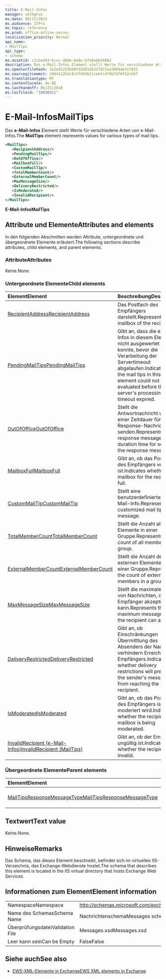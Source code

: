 ```yaml
---
title: E-Mail-Infos
manager: sethgros
ms.date: 09/17/2015
ms.audience: ITPro
ms.topic: reference
ms.prod: office-online-server
localization_priority: Normal
api_name:
- MailTips
api_type:
- schema
ms.assetid: c1cba493-bccc-4b8e-be8e-bfa8a8b10882
description: Das e-Mail-Infos Element stellt Werte für verschiedene Arten von e-Mail-Infos.
ms.openlocfilehash: 3a2e95225b09fd2d81db32f821ea3069ab7e7852
ms.sourcegitcommit: 34041125dc8c5f993b21cebfc4f8b72f0fd2cb6f
ms.translationtype: MT
ms.contentlocale: de-DE
ms.lasthandoff: 06/25/2018
ms.locfileid: "19830311"
---
```

# <a name="mailtips"></a><span data-ttu-id="c3835-103">E-Mail-Infos</span><span class="sxs-lookup"><span data-stu-id="c3835-103">MailTips</span></span>

<span data-ttu-id="c3835-104">Das **e-Mail-Infos** Element stellt Werte für verschiedene Arten von e-Mail-Infos.</span><span class="sxs-lookup"><span data-stu-id="c3835-104">The **MailTips** element represents values for various types of mail tips.</span></span> 
  
```XML
<MailTips>
   <RecipientAddress/>
   <PendingMailTips/>
   <OutOfOffice/>
   <MailboxFull/>
   <CustomMailTip/>
   <TotalMemberCount/>
   <ExternalMemberCount/>
   <MaxMessageSize/>
   <DeliveryRestricted/>
   <IsModerated/>
   <InvalidRecipient/>
</MailTips>
```

 <span data-ttu-id="c3835-105">**E-Mail-Infos**</span><span class="sxs-lookup"><span data-stu-id="c3835-105">**MailTips**</span></span>
## <a name="attributes-and-elements"></a><span data-ttu-id="c3835-106">Attribute und Elemente</span><span class="sxs-lookup"><span data-stu-id="c3835-106">Attributes and elements</span></span>

<span data-ttu-id="c3835-107">In den folgenden Abschnitten werden Attribute, untergeordnete und übergeordnete Elemente erläutert.</span><span class="sxs-lookup"><span data-stu-id="c3835-107">The following sections describe attributes, child elements, and parent elements.</span></span>
  
### <a name="attributes"></a><span data-ttu-id="c3835-108">Attribute</span><span class="sxs-lookup"><span data-stu-id="c3835-108">Attributes</span></span>

<span data-ttu-id="c3835-109">Keine.</span><span class="sxs-lookup"><span data-stu-id="c3835-109">None.</span></span>
  
### <a name="child-elements"></a><span data-ttu-id="c3835-110">Untergeordnete Elemente</span><span class="sxs-lookup"><span data-stu-id="c3835-110">Child elements</span></span>

|<span data-ttu-id="c3835-111">**Element**</span><span class="sxs-lookup"><span data-stu-id="c3835-111">**Element**</span></span>|<span data-ttu-id="c3835-112">**Beschreibung**</span><span class="sxs-lookup"><span data-stu-id="c3835-112">**Description**</span></span>|
|:-----|:-----|
|[<span data-ttu-id="c3835-113">RecipientAddress</span><span class="sxs-lookup"><span data-stu-id="c3835-113">RecipientAddress</span></span>](recipientaddress.md) <br/> |<span data-ttu-id="c3835-114">Das Postfach des Empfängers darstellt.</span><span class="sxs-lookup"><span data-stu-id="c3835-114">Represents the mailbox of the recipient.</span></span>  <br/> |
|[<span data-ttu-id="c3835-115">PendingMailTips</span><span class="sxs-lookup"><span data-stu-id="c3835-115">PendingMailTips</span></span>](pendingmailtips.md) <br/> |<span data-ttu-id="c3835-116">Gibt an, dass die e-Mail-Infos in diesem Element nicht ausgewertet werden konnte, bevor die Verarbeitung der Servertimeout abgelaufen.</span><span class="sxs-lookup"><span data-stu-id="c3835-116">Indicates that the mail tips in this element could not be evaluated before the server's processing timeout expired.</span></span>  <br/> |
|[<span data-ttu-id="c3835-117">OutOfOffice</span><span class="sxs-lookup"><span data-stu-id="c3835-117">OutOfOffice</span></span>](outofoffice.md) <br/> |<span data-ttu-id="c3835-118">Stellt die Antwortnachricht und einer Zeitdauer für die Response-Nachricht senden.</span><span class="sxs-lookup"><span data-stu-id="c3835-118">Represents the response message and a duration time for sending the response message.</span></span>  <br/> |
|[<span data-ttu-id="c3835-119">MailboxFull</span><span class="sxs-lookup"><span data-stu-id="c3835-119">MailboxFull</span></span>](mailboxfull.md) <br/> |<span data-ttu-id="c3835-120">Gibt an, ob das Postfach des Empfängers voll ist.</span><span class="sxs-lookup"><span data-stu-id="c3835-120">Indicates whether the mailbox for the recipient is full.</span></span>  <br/> |
|[<span data-ttu-id="c3835-121">CustomMailTip</span><span class="sxs-lookup"><span data-stu-id="c3835-121">CustomMailTip</span></span>](custommailtip.md) <br/> |<span data-ttu-id="c3835-122">Stellt eine benutzerdefinierte e-Mail-Info.</span><span class="sxs-lookup"><span data-stu-id="c3835-122">Represents a customized mail tip message.</span></span>  <br/> |
|[<span data-ttu-id="c3835-123">TotalMemberCount</span><span class="sxs-lookup"><span data-stu-id="c3835-123">TotalMemberCount</span></span>](totalmembercount.md) <br/> |<span data-ttu-id="c3835-124">Stellt die Anzahl aller Elemente in einer Gruppe.</span><span class="sxs-lookup"><span data-stu-id="c3835-124">Represents the count of all members in a group.</span></span>  <br/> |
|[<span data-ttu-id="c3835-125">ExternalMemberCount</span><span class="sxs-lookup"><span data-stu-id="c3835-125">ExternalMemberCount</span></span>](externalmembercount.md) <br/> |<span data-ttu-id="c3835-126">Stellt die Anzahl der externen Elemente in einer Gruppe.</span><span class="sxs-lookup"><span data-stu-id="c3835-126">Represents the count of external members in a group.</span></span>  <br/> |
|[<span data-ttu-id="c3835-127">MaxMessageSize</span><span class="sxs-lookup"><span data-stu-id="c3835-127">MaxMessageSize</span></span>](maxmessagesize.md) <br/> |<span data-ttu-id="c3835-128">Stellt die maximale Größe von Nachrichten, die der Empfänger akzeptieren kann.</span><span class="sxs-lookup"><span data-stu-id="c3835-128">Represents the maximum message size the recipient can accept.</span></span>  <br/> |
|[<span data-ttu-id="c3835-129">DeliveryRestricted</span><span class="sxs-lookup"><span data-stu-id="c3835-129">DeliveryRestricted</span></span>](deliveryrestricted.md) <br/> |<span data-ttu-id="c3835-130">Gibt an, ob Einschränkungen Übermittlung des Absenders der Nachricht verhindern Erreichen des Empfängers.</span><span class="sxs-lookup"><span data-stu-id="c3835-130">Indicates whether delivery restrictions will prevent the sender's message from reaching the recipient.</span></span>  <br/> |
|[<span data-ttu-id="c3835-131">IsModerated</span><span class="sxs-lookup"><span data-stu-id="c3835-131">IsModerated</span></span>](ismoderated.md) <br/> |<span data-ttu-id="c3835-132">Gibt an, ob das Postfach des Empfängers ist moderiert wird.</span><span class="sxs-lookup"><span data-stu-id="c3835-132">Indicates whether the recipient's mailbox is being moderated.</span></span>  <br/> |
|[<span data-ttu-id="c3835-133">InvalidRecipient (e-Mail-Infos)</span><span class="sxs-lookup"><span data-stu-id="c3835-133">InvalidRecipient (MailTips)</span></span>](invalidrecipient-mailtips.md) <br/> |<span data-ttu-id="c3835-134">Gibt an, ob der Empfänger ungültig ist.</span><span class="sxs-lookup"><span data-stu-id="c3835-134">Indicates whether the recipient is invalid.</span></span>  <br/> |
   
### <a name="parent-elements"></a><span data-ttu-id="c3835-135">Übergeordnete Elemente</span><span class="sxs-lookup"><span data-stu-id="c3835-135">Parent elements</span></span>

|<span data-ttu-id="c3835-136">**Element**</span><span class="sxs-lookup"><span data-stu-id="c3835-136">**Element**</span></span>|<span data-ttu-id="c3835-137">**Beschreibung**</span><span class="sxs-lookup"><span data-stu-id="c3835-137">**Description**</span></span>|
|:-----|:-----|
|[<span data-ttu-id="c3835-138">MailTipsResponseMessageType</span><span class="sxs-lookup"><span data-stu-id="c3835-138">MailTipsResponseMessageType</span></span>](mailtipsresponsemessagetype.md) <br/> |<span data-ttu-id="c3835-139">Stellt e-Mail-Tipps Einstellungen.</span><span class="sxs-lookup"><span data-stu-id="c3835-139">Represents mail tips settings.</span></span>  <br/> |
   
## <a name="text-value"></a><span data-ttu-id="c3835-140">Textwert</span><span class="sxs-lookup"><span data-stu-id="c3835-140">Text value</span></span>

<span data-ttu-id="c3835-141">Keine.</span><span class="sxs-lookup"><span data-stu-id="c3835-141">None.</span></span>
  
## <a name="remarks"></a><span data-ttu-id="c3835-142">Hinweise</span><span class="sxs-lookup"><span data-stu-id="c3835-142">Remarks</span></span>

<span data-ttu-id="c3835-143">Das Schema, das dieses Element beschreibt, befindet sich im virtuellen IIS-Verzeichnis, das Exchange-Webdienste hostet.</span><span class="sxs-lookup"><span data-stu-id="c3835-143">The schema that describes this element is located in the IIS virtual directory that hosts Exchange Web Services.</span></span>
  
## <a name="element-information"></a><span data-ttu-id="c3835-144">Informationen zum Element</span><span class="sxs-lookup"><span data-stu-id="c3835-144">Element information</span></span>

|||
|:-----|:-----|
|<span data-ttu-id="c3835-145">Namespace</span><span class="sxs-lookup"><span data-stu-id="c3835-145">Namespace</span></span>  <br/> |http://schemas.microsoft.com/exchange/services/2006/messages  <br/> |
|<span data-ttu-id="c3835-146">Name des Schemas</span><span class="sxs-lookup"><span data-stu-id="c3835-146">Schema Name</span></span>  <br/> |<span data-ttu-id="c3835-147">Nachrichtenschema</span><span class="sxs-lookup"><span data-stu-id="c3835-147">Messages schema</span></span>  <br/> |
|<span data-ttu-id="c3835-148">Überprüfungsdatei</span><span class="sxs-lookup"><span data-stu-id="c3835-148">Validation File</span></span>  <br/> |<span data-ttu-id="c3835-149">Messages.xsd</span><span class="sxs-lookup"><span data-stu-id="c3835-149">Messages.xsd</span></span>  <br/> |
|<span data-ttu-id="c3835-150">Leer kann sein</span><span class="sxs-lookup"><span data-stu-id="c3835-150">Can be Empty</span></span>  <br/> |<span data-ttu-id="c3835-151">False</span><span class="sxs-lookup"><span data-stu-id="c3835-151">False</span></span>  <br/> |
   
## <a name="see-also"></a><span data-ttu-id="c3835-152">Siehe auch</span><span class="sxs-lookup"><span data-stu-id="c3835-152">See also</span></span>



- [<span data-ttu-id="c3835-153">EWS-XML-Elemente in Exchange</span><span class="sxs-lookup"><span data-stu-id="c3835-153">EWS XML elements in Exchange</span></span>](ews-xml-elements-in-exchange.md)

